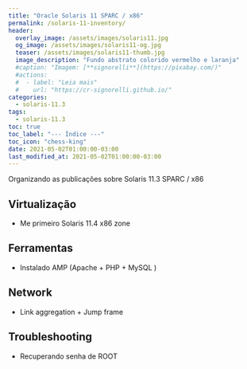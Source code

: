 ```yaml
---
title: "Oracle Solaris 11 SPARC / x86"
permalink: /solaris-11-inventory/
header:
  overlay_image: /assets/images/solaris11.jpg
  og_image: /assets/images/solaris11-og.jpg
  teaser: /assets/images/solaris11-thumb.jpg
  image_description: "Fundo abstrato colorido vermelho e laranja"
  #caption: "Imagem: [**signorelli**](https://pixabay.com/)"
  #actions:
  #  - label: "Leia mais"
  #    url: "https://cr-signorelli.github.io/"
categories:
  - solaris-11.3
tags:
  - solaris-11.3
toc: true
toc_label: "--- Índice ---"
toc_icon: "chess-king"
date: 2021-05-02T01:00:00-03:00
last_modified_at: 2021-05-02T01:00:00-03:00
---
```


Organizando as publicações sobre Solaris 11.3 SPARC / x86

## Virtualização

- Me primeiro Solaris 11.4 x86 zone

## Ferramentas

- Instalado AMP (Apache + PHP + MySQL )

## Network

- Link aggregation + Jump frame

## Troubleshooting

- Recuperando senha de ROOT